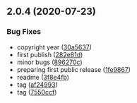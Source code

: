 ## 2.0.4 (2020-07-23)


### Bug Fixes

* copyright year ([30a5637](https://github.com/cdotyone/Core.Audit/commit/30a56371e3eb65775f56c7373a5620ba6edc72f5))
* first publish ([282e81d](https://github.com/cdotyone/Core.Audit/commit/282e81da323c7f4f7d8562c34d20f222d388470b))
* minor bugs ([896270c](https://github.com/cdotyone/Core.Audit/commit/896270c8beb8e958a813c511f37a389c80ea7bb7))
* preparing first public release ([1fe9867](https://github.com/cdotyone/Core.Audit/commit/1fe98674d24d4a25bc25aef95d948b2a913007ec))
* readme ([3f8e4fb](https://github.com/cdotyone/Core.Audit/commit/3f8e4fb884ed5871dfd262e16ab6dbbb108d7a04))
* tag ([af24993](https://github.com/cdotyone/Core.Audit/commit/af249930c27809e4732006e55e76f697b55ae57f))
* tag ([7550ccf](https://github.com/cdotyone/Core.Audit/commit/7550ccf85bc29c1f4415e1d56116b7fcb2fcee34))



